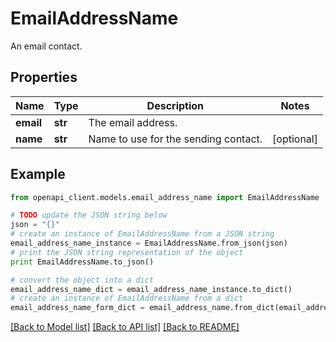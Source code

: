 # EmailAddressName

An email contact.

## Properties
Name | Type | Description | Notes
------------ | ------------- | ------------- | -------------
**email** | **str** | The email address. | 
**name** | **str** | Name to use for the sending contact. | [optional] 

## Example

```python
from openapi_client.models.email_address_name import EmailAddressName

# TODO update the JSON string below
json = "{}"
# create an instance of EmailAddressName from a JSON string
email_address_name_instance = EmailAddressName.from_json(json)
# print the JSON string representation of the object
print EmailAddressName.to_json()

# convert the object into a dict
email_address_name_dict = email_address_name_instance.to_dict()
# create an instance of EmailAddressName from a dict
email_address_name_form_dict = email_address_name.from_dict(email_address_name_dict)
```
[[Back to Model list]](../README.md#documentation-for-models) [[Back to API list]](../README.md#documentation-for-api-endpoints) [[Back to README]](../README.md)


